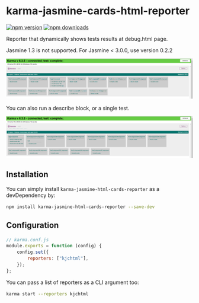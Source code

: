 # karma-jasmine-cards-html-reporter

[![npm version](https://img.shields.io/npm/v/karma-jasmine-html-cards-reporter.svg)](https://www.npmjs.com/package/karma-jasmine-html-cards-reporter) [![npm downloads](https://img.shields.io/npm/dm/karma-jasmine-html-cards-reporter.svg)](https://www.npmjs.com/package/karma-jasmine-html-cards-reporter)

Reporter that dynamically shows tests results at debug.html page.

Jasmine 1.3 is not supported. For Jasmine < 3.0.0, use version 0.2.2

![alt tag](/screenshots/reporter_3.png)

You can also run a describe block, or a single test.

![alt tag](/screenshots/reporter_4.png)

## Installation

You can simply install `karma-jasmine-html-cards-reporter` as a devDependency by:

```bash
npm install karma-jasmine-html-cards-reporter --save-dev
```

## Configuration

```js
// karma.conf.js
module.exports = function (config) {
	config.set({
		reporters: ["kjchtml"],
	});
};
```

You can pass a list of reporters as a CLI argument too:

```bash
karma start --reporters kjchtml
```
